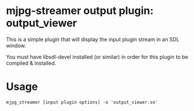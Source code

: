 mjpg-streamer output plugin: output_viewer
==========================================

This is a simple plugin that will display the input plugin stream in an SDL
window.

You must have libsdl-devel installed (or similar) in order for this plugin to
be compiled & installed.

Usage
=====

    mjpg_streamer [input plugin options] -o 'output_viewer.so'